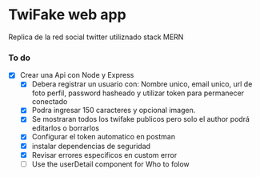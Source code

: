 # TwiFake web app

Replica de la red social twitter utiliznado stack MERN

### To do

- [x] Crear una Api con Node y Express
  - [x] Debera registrar un usuario con: Nombre unico, email unico, url de foto perfil, password hasheado y utilizar token para permanecer conectado
  - [x] Podra ingresar 150 caracteres y opcional imagen.
  - [x] Se mostraran todos los twifake publicos pero solo el author podrá editarlos o borrarlos
  - [x] Configurar el token automatico en postman
  - [x] instalar dependencias de seguridad
  - [x] Revisar errores especificos en custom error
  - [ ] Use the userDetail component for Who to folow
